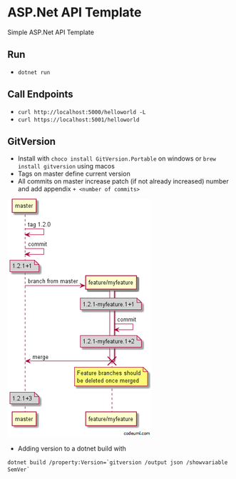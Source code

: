 # ASP.Net API Template

Simple ASP.Net API Template 

## Run 
* `dotnet run`

## Call Endpoints
* `curl http://localhost:5000/helloworld -L`
* `curl https://localhost:5001/helloworld`

## GitVersion
* Install with `choco install GitVersion.Portable` on windows or `brew install gitversion` using macos
* Tags on master define current version
* All commits on master increase patch (if not already increased) number and add appendix `+ <number of commits>`

![](./githubflow_feature-branch.png)

* Adding version to a dotnet build with 
```
dotnet build /property:Version=`gitversion /output json /showvariable SemVer`
```